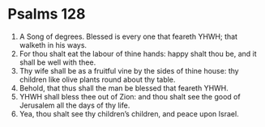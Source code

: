 ﻿# Psalms  128
1. A Song of degrees. Blessed is every one that feareth YHWH; that walketh in his ways. 
2. For thou shalt eat the labour of thine hands: happy shalt thou be, and it shall be well with thee. 
3. Thy wife shall be as a fruitful vine by the sides of thine house: thy children like olive plants round about thy table. 
4. Behold, that thus shall the man be blessed that feareth YHWH. 
5. YHWH shall bless thee out of Zion: and thou shalt see the good of Jerusalem all the days of thy life. 
6. Yea, thou shalt see thy children’s children, and peace upon Israel. 
